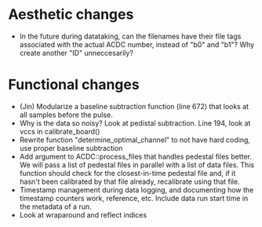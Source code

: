 # Aesthetic changes
- In the future during datataking, can the filenames have their file tags associated with the actual ACDC number, instead of "b0" and "b1"? Why create another "ID" unneccesarily?


# Functional changes
- (Jin) Modularize a baseline subtraction function (line 672) that looks at all samples before the pulse. 
- Why is the data so noisy? Look at pedistal subtraction. Line 194, look at vccs in calibrate_board()
- Rewrite function "determine_optimal_channel" to not have hard coding, use proper baseline subtraction
- Add argument to ACDC::process_files that handles pedestal files better. We will pass a list of pedestal files in parallel with a list of data files. This function should check for the closest-in-time pedestal file and, if it hasn't been calibrated by that file already, recalibrate using that file. 
- Timestamp management during data logging, and documenting how the timestamp counters work, reference, etc. Include data run start time in the metadata of a run.
- Look at wraparound and reflect indices